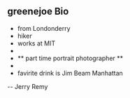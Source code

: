 ## greenejoe Bio

- from Londonderry
- hiker
- works at MIT
-
- ** part time portrait photographer **
-
- favirite drink is Jim Beam Manhattan

-- Jerry Remy
